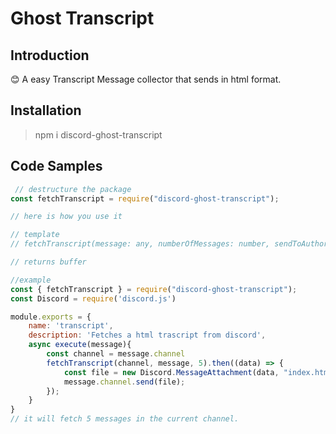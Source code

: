 # Ghost Transcript

## Introduction

😊 A easy Transcript Message collector that sends in html format. 


## Installation

> npm i discord-ghost-transcript 


## Code Samples

``` javascript
 // destructure the package
const fetchTranscript = require("discord-ghost-transcript");

// here is how you use it

// template
// fetchTranscript(message: any, numberOfMessages: number, sendToAuthor: boolean)

// returns buffer

//example
const { fetchTranscript } = require("discord-ghost-transcript");
const Discord = require('discord.js')

module.exports = {
    name: 'transcript',
    description: 'Fetches a html trascript from discord',
    async execute(message){
        const channel = message.channel
        fetchTranscript(channel, message, 5).then((data) => {
            const file = new Discord.MessageAttachment(data, "index.html");
            message.channel.send(file);
        });
    }
}
// it will fetch 5 messages in the current channel. 
```

